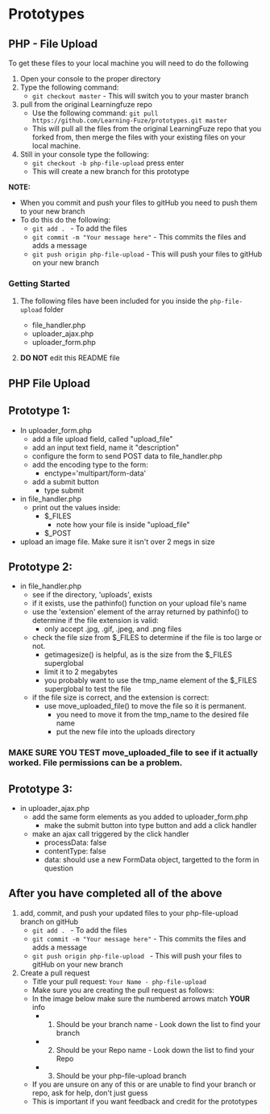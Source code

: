 # Prototypes

## PHP - File Upload

To get these files to your local machine you will need to do the following

1. Open your console to the proper directory
2. Type the following command:
	- `git checkout master` - This will switch you to your master branch
3. pull from the original Learningfuze repo
	- Use the following command:
		`git pull https://github.com/Learning-Fuze/prototypes.git master`
	- This will pull all the files from the original LearningFuze repo that you forked from, then merge the files with your existing files on your local machine.
4. Still in your console type the following: 
	- `git checkout -b php-file-upload` press enter
	- This will create a new branch for this prototype

**NOTE:**
- When you commit and push your files to gitHub you need to push them to your new branch
- To do this do the following:
	- `git add . ` - To add the files
	- `git commit -m "Your message here"` - This commits the files and adds a message
	- `git push origin php-file-upload` - This will push your files to gitHub on your new branch

### Getting Started

1. The following files have been included for you inside the `php-file-upload` folder
	- file_handler.php
	- uploader_ajax.php
	- uploader_form.php

2. **DO NOT** edit this README file

## PHP File Upload
## Prototype 1:
- In uploader_form.php
	- add a file upload field, called "upload_file"
	- add an input text field, name it "description"
	- configure the form to send POST data to file_handler.php
	- add the encoding type to the form:
		- enctype='multipart/form-data'
	- add a submit button
		- type submit
- in file_handler.php
	- print out the values inside:
		- $_FILES
			- note how your file is inside "upload_file"
		- $_POST
- upload an image file.  Make sure it isn't over 2 megs in size

## Prototype 2:
- in file_handler.php
	- see if the directory, 'uploads', exists
	- if it exists, use the pathinfo() function on your upload file's name
	- use the 'extension' element of the array returned by pathinfo() to determine if the file extension is valid:
		- only accept .jpg, .gif, .jpeg, and .png files
	- check the file size from $_FILES to determine if the file is too large or not.
		- getimagesize() is helpful, as is the size from the $_FILES superglobal
		- limit it to 2 megabytes
		- you probably want to use the tmp_name element of the $_FILES superglobal to test the file
	- if the file size is correct, and the extension is correct:
		- use move_uploaded_file() to move the file so it is permanent.
			- you need to move it from the tmp_name to the desired file name
			- put the new file into the uploads directory
### MAKE SURE YOU TEST move_uploaded_file to see if it actually worked.  File permissions can be a problem.

## Prototype 3: 
- in uploader_ajax.php
	- add the same form elements as you added to uploader_form.php
		- make the submit button into type button and add a click handler
	- make an ajax call triggered by the click handler
		- processData: false
		- contentType: false
		- data: should use a new FormData object, targetted to the form in question
	
## After you have completed all of the above

1. add, commit, and push your updated files to your php-file-upload branch on gitHub
	- `git add . ` - To add the files
	- `git commit -m "Your message here"` - This commits the files and adds a message
	- `git push origin php-file-upload ` - This will push your files to gitHub on your new branch
2. Create a pull request
	- Title your pull request: `Your Name - php-file-upload`
	- Make sure you are creating the pull request as follows:
	- In the image below make sure the numbered arrows match **YOUR** info
		- 1. Should be your branch name - Look down the list to find your branch
		- 2. Should be your Repo name - Look down the list to find your Repo
		- 3. Should be your php-file-upload branch
	- If you are unsure on any of this or are unable to find your branch or repo, ask for help, don't just guess
	- This is important if you want feedback and credit for the prototypes 

<img src="https://github.com/Learning-Fuze/prototypes/blob/assets/assets/pr_php-file-upload.png?raw=true" alt="">